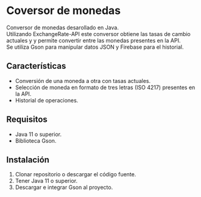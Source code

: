 # Coversor de monedas
Conversor de monedas desarollado en Java. 
<br />
Utilizando ExchangeRate-API este conversor obtiene las tasas de cambio actuales y y permite convertir entre las monedas presentes en la API.
<br />
Se  utiliza Gson para manipular datos JSON y Firebase para el historial.
<br />
## Características
- Conversión de una moneda a otra con tasas actuales.
- Selección de moneda en formato de tres letras (ISO 4217) presentes en la API.
- Historial de operaciones.
  
## Requisitos
- Java 11 o superior.
- Biblioteca Gson.

## Instalación
1. Clonar repositorio o descargar el código fuente.
2. Tener Java 11 o superior.
3. Descargar e integrar Gson al proyecto.
